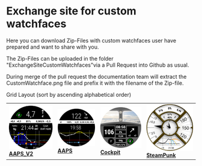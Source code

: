 # Exchange site for custom watchfaces

Here you can download Zip-Files with custom watchfaces user have prepared and want to share with you.

The Zip-Files can be uploaded in the folder "ExchangeSiteCustomWatchfaces"via a Pull Request into Github as usual.

During merge of the pull request the documentation team will extract the CustomWatchface.png file and prefix it with the filename of the Zip-file.

Grid Layout (sort by ascending alphabetical order)

|                                                                                                                                       |                                                                 |                                                                 |                                                                 |
|---------------------------------------------------------------------------------------------------------------------------------------|-----------------------------------------------------------------|-----------------------------------------------------------------|-----------------------------------------------------------------|
| [![Watchface AAPS_V2](../ExchangeSiteCustomWatchfaces/AAPS_V2-CustomWatchface.png) <br> **AAPS_V2**](../ExchangeSiteCustomWatchfaces/AAPS_V2.zip)| [![AAPS](../ExchangeSiteCustomWatchfaces/AAPS-CustomWatchface.png) <br> **AAPS**](../ExchangeSiteCustomWatchfaces/AAPS.zip)| [![Cockpit](../ExchangeSiteCustomWatchfaces/Cockpit-CustomWatchface.png) <br> **Cockpit**](../ExchangeSiteCustomWatchfaces/Cockpit.zip)| [![SteamPunk](../ExchangeSiteCustomWatchfaces/SteamPunk-CustomWatchface.png) <br> **SteamPunk**](../ExchangeSiteCustomWatchfaces/SteamPunk.zip)|
